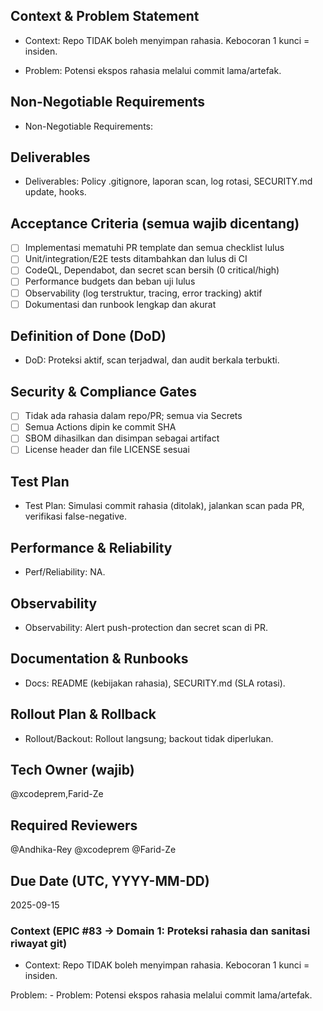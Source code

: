 <!-- AUTO:ENTERPRISE_TEMPLATE_V1 BEGIN -->
<!-- epic:#83 domain:1:Proteksi rahasia dan sanitasi riwayat git generated:2025-08-23T18:23:49.040Z -->
## Context & Problem Statement
- Context: Repo TIDAK boleh menyimpan rahasia. Kebocoran 1 kunci = insiden.

- Problem: Potensi ekspos rahasia melalui commit lama/artefak.

## Non-Negotiable Requirements
- Non-Negotiable Requirements:

## Deliverables
- Deliverables: Policy .gitignore, laporan scan, log rotasi, SECURITY.md update, hooks.

## Acceptance Criteria (semua wajib dicentang)
- [ ] Implementasi mematuhi PR template dan semua checklist lulus
- [ ] Unit/integration/E2E tests ditambahkan dan lulus di CI
- [ ] CodeQL, Dependabot, dan secret scan bersih (0 critical/high)
- [ ] Performance budgets dan beban uji lulus
- [ ] Observability (log terstruktur, tracing, error tracking) aktif
- [ ] Dokumentasi dan runbook lengkap dan akurat

## Definition of Done (DoD)
- DoD: Proteksi aktif, scan terjadwal, dan audit berkala terbukti.

## Security & Compliance Gates
- [ ] Tidak ada rahasia dalam repo/PR; semua via Secrets
- [ ] Semua Actions dipin ke commit SHA
- [ ] SBOM dihasilkan dan disimpan sebagai artifact
- [ ] License header dan file LICENSE sesuai

## Test Plan
- Test Plan: Simulasi commit rahasia (ditolak), jalankan scan pada PR, verifikasi false-negative.

## Performance & Reliability
- Perf/Reliability: NA.

## Observability
- Observability: Alert push-protection dan secret scan di PR.

## Documentation & Runbooks
- Docs: README (kebijakan rahasia), SECURITY.md (SLA rotasi).

## Rollout Plan & Rollback
- Rollout/Backout: Rollout langsung; backout tidak diperlukan.

## Tech Owner (wajib)
@xcodeprem,Farid-Ze

## Required Reviewers
@Andhika-Rey @xcodeprem @Farid-Ze

## Due Date (UTC, YYYY-MM-DD)
2025-09-15
<!-- AUTO:ENTERPRISE_TEMPLATE_V1 END -->

<!-- AUTO:CONTEXT_MINI_V1 BEGIN -->
<!-- parent:#4 child:#20 epic:#83 generated:2025-08-23T16:19:46.496Z -->
### Context (EPIC #83 → Domain 1: Proteksi rahasia dan sanitasi riwayat git)

- Context: Repo TIDAK boleh menyimpan rahasia. Kebocoran 1 kunci = insiden.

Problem: - Problem: Potensi ekspos rahasia melalui commit lama/artefak.

<!-- AUTO:CONTEXT_MINI_V1 END -->
